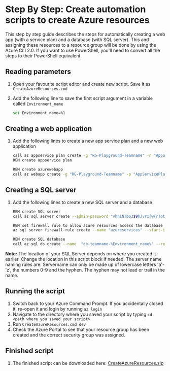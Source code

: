 # Step By Step: Create automation scripts to create Azure resources
This step by step guide describes the steps for automatically creating a web app (with a service plan) and a database (with SQL server). This and assigning these resources to a resource group will be done by using the Azure CLI 2.0. If you want to use PowerShell, you'll need to convert all the steps to their PowerShell equivalent.

## Reading parameters
1. Open your favourite script editor and create  new script. Save it as `CreateAzureResources.cmd`

2. Add the following line to save the first script argument in a variable called `Environment_name`

   ``` bash
   set Environment_name=%1
   ```

## Creating a web application

1. Add the following lines to create a new app service plan and a new web application

   ``` bash
   call az appservice plan create -g "RG-Playground-Teamname" -n "AppServicePlan-TeamName-%Environment_name%" --sku F1
   REM create appservice plan

   REM create azurewebapp 
   call az webapp create -g "RG-Playground-Teamname" -p "AppServicePlan-TeamName-%Environment_name%" -n "WebApp-TeamName-%Environment_name%"
   ```

## Creating a SQL server
1. Add the following lines to create a new SQL server and a database

   ``` bash
   REM create SQL server
   call az sql server create --admin-password "vhniNTbo3$9hJvrx{w{rTotqmsFT7_" --admin-user "GDBCAdmin" --location "West Europe" --name "sqlserver-teamname-%Environment_name%" --resource-group "RG-Playground-Teamname"

   REM set firewall rule to allow azure resources access the database
   az sql server firewall-rule create --name "azureservices" --start-ip-address 0.0.0.0 --end-ip-address 0.0.0.0 --server "sqlserver-teamname-%Environment_name%" --resource-group "RG-Playground-Teamname"

   REM create SQL database
   call az sql db create --name  "db-teamname-%Environment_name%" --resource-group "RG-Playground-Teamname" --server "sqlserver-teamname-%Environment_name%"
   ```
   
**Note:** The location of your SQL Server depends on where you created it earlier. Change the location in this script block if needed. The server name naming rules are: Servername can only be made up of lowercase letters 'a'-'z', the numbers 0-9 and the hyphen. The hyphen may not lead or trail in the name. 


## Running the script
1. Switch back to your Azure Command Prompt. If you accidentally closed it, re-open it and login by running `az login`
2. Navigate to the directory where you saved your script by typing `cd <path where you saved your script>`
3. Run `CreateAzureResources.cmd dev`
4. Check the Azure Portal to see that your resource group has been created and the correct security group was assigned.

## Finished script
1. The finished script can be downloaded here:  [CreateAzureResources.zip](.attachments/CreateAzureResources.zip)